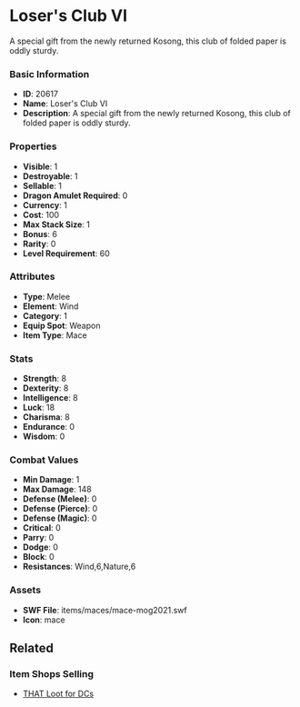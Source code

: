 # Loser's Club VI

A special gift from the newly returned Kosong, this club of folded paper is oddly sturdy.

### Basic Information

- **ID**: 20617
- **Name**: Loser&#039;s Club VI
- **Description**: A special gift from the newly returned Kosong, this club of folded paper is oddly sturdy.

### Properties

- **Visible**: 1
- **Destroyable**: 1
- **Sellable**: 1
- **Dragon Amulet Required**: 0
- **Currency**: 1
- **Cost**: 100
- **Max Stack Size**: 1
- **Bonus**: 6
- **Rarity**: 0
- **Level Requirement**: 60

### Attributes

- **Type**: Melee
- **Element**: Wind
- **Category**: 1
- **Equip Spot**: Weapon
- **Item Type**: Mace

### Stats

- **Strength**: 8
- **Dexterity**: 8
- **Intelligence**: 8
- **Luck**: 18
- **Charisma**: 8
- **Endurance**: 0
- **Wisdom**: 0

### Combat Values

- **Min Damage**: 1
- **Max Damage**: 148
- **Defense (Melee)**: 0
- **Defense (Pierce)**: 0
- **Defense (Magic)**: 0
- **Critical**: 0
- **Parry**: 0
- **Dodge**: 0
- **Block**: 0
- **Resistances**: Wind,6,Nature,6

### Assets

- **SWF File**: items/maces/mace-mog2021.swf
- **Icon**: mace

## Related

### Item Shops Selling

- [THAT Loot for DCs](../item-shops/719-that-loot-for-dcs.md)

